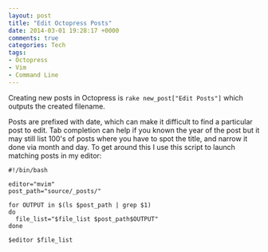 ```yaml
---
layout: post
title: "Edit Octopress Posts"
date: 2014-03-01 19:28:17 +0000
comments: true
categories: Tech
tags:
- Octopress
- Vim
- Command Line
---
```


Creating new posts in Octopress is `rake new_post["Edit Posts"]` which outputs the created filename. 

Posts are prefixed with date, which can make it difficult to find a particular post to edit. Tab completion can help if you known the year of the post but it may still list 100's of posts where you have to spot the title, and narrow it done via month and day. To get around this I use this script to launch matching posts in my editor:

    #!/bin/bash
     
    editor="mvim"
    post_path="source/_posts/"
     
    for OUTPUT in $(ls $post_path | grep $1)
    do
      file_list="$file_list $post_path$OUTPUT"
    done
     
    $editor $file_list
